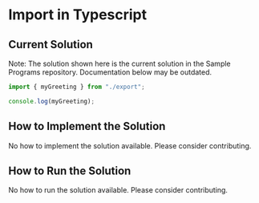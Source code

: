# Import in Typescript

## Current Solution

Note: The solution shown here is the current solution in the Sample Programs repository. Documentation below may be outdated.

```Typescript
import { myGreeting } from "./export";

console.log(myGreeting);
```

## How to Implement the Solution

No how to implement the solution available. Please consider contributing.

## How to Run the Solution

No how to run the solution available. Please consider contributing.